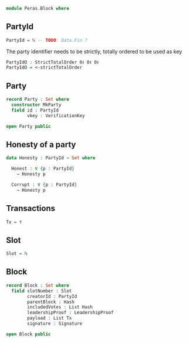 ```agda
module Peras.Block where
```

<!--
```agda
open import Data.Bool using (Bool)
open import Data.Nat using (ℕ)
open import Data.Nat.Properties using (<-strictTotalOrder)
open import Data.List using (List)
open import Data.Unit using (⊤)
open import Level using (0ℓ)
open import Relation.Binary using (StrictTotalOrder)

open import Peras.Crypto hiding (ByteString; emptyBS; _isInfixOf_)

open import Haskell.Prelude using (Eq)
```
-->

## PartyId

```agda
PartyId = ℕ -- TODO: Data.Fin ?
```
<!--
```agda
{-# COMPILE AGDA2HS PartyId deriving (Eq) #-}
```
-->

The party identifier needs to be strictly, totally ordered to be used as key

```agda
PartyIdO : StrictTotalOrder 0ℓ 0ℓ 0ℓ
PartyIdO = <-strictTotalOrder
```

## Party

```agda
record Party : Set where
  constructor MkParty
  field id : PartyId
        vkey : VerificationKey

open Party public
```

<!--
```agda
{-# COMPILE AGDA2HS Party deriving (Eq) #-}
```
-->

## Honesty of a party

```agda
data Honesty : PartyId → Set where

  Honest : ∀ {p : PartyId}
    → Honesty p

  Corrupt : ∀ {p : PartyId}
    → Honesty p
```

## Transactions

```agda
Tx = ⊤
```

<!--
```agda
{-# COMPILE AGDA2HS Tx #-}
```
-->

## Slot

```agda
Slot = ℕ
```

<!--
```agda
{-# COMPILE AGDA2HS Slot #-}
```
-->

## Block

```agda
record Block : Set where
  field slotNumber : Slot
        creatorId : PartyId
        parentBlock : Hash
        includedVotes : List Hash
        leadershipProof : LeadershipProof
        payload : List Tx
        signature : Signature

open Block public
```

<!--
```agda
{-# COMPILE AGDA2HS Block #-}
```
-->

